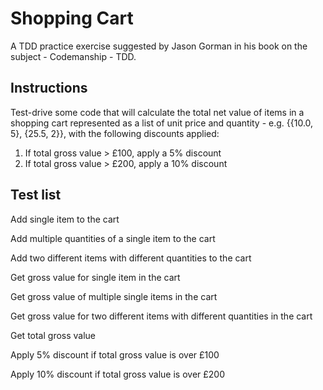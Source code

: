 # Shopping Cart

A TDD practice exercise suggested by Jason Gorman in his book on the subject - Codemanship - TDD.

## Instructions

Test-drive some code that will calculate the total net value of items in a shopping cart represented as a list of unit price and quantity - e.g. {{10.0, 5}, {25.5, 2}}, with the following discounts applied:

1. If total gross value > £100, apply a 5% discount
2. If total gross value > £200, apply a 10% discount

## Test list

Add single item to the cart

Add multiple quantities of a single item to the cart

Add two different items with different quantities to the cart

Get gross value for single item in the cart

Get gross value of multiple single items in the cart

Get gross value for two different items with different quantities in the cart

Get total gross value

Apply 5% discount if total gross value is over £100

Apply 10% discount if total gross value is over £200
